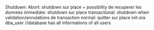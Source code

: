 Shutdown:
Abort: shutdown sur place + possibility de recuperer les donnees
immediate: shutdown sur place
transactional: shutdown when validation/annulations de transaction
normal: quitter sur place
init.ora
dba_user //database has all informations of all users
